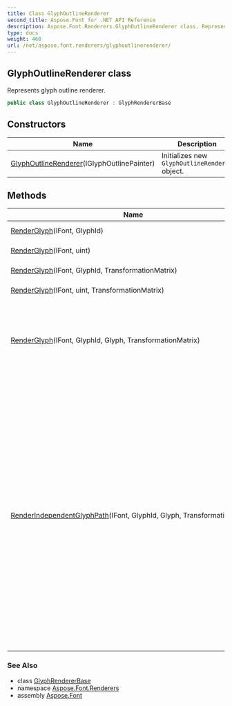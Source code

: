```yaml
---
title: Class GlyphOutlineRenderer
second_title: Aspose.Font for .NET API Reference
description: Aspose.Font.Renderers.GlyphOutlineRenderer class. Represents glyph outline renderer
type: docs
weight: 460
url: /net/aspose.font.renderers/glyphoutlinerenderer/
---
```

## GlyphOutlineRenderer class

Represents glyph outline renderer.

```csharp
public class GlyphOutlineRenderer : GlyphRendererBase
```

## Constructors

| Name | Description |
| --- | --- |
| [GlyphOutlineRenderer](glyphoutlinerenderer/)(IGlyphOutlinePainter) | Initializes new `GlyphOutlineRenderer` object. |

## Methods

| Name | Description |
| --- | --- |
| [RenderGlyph](../../aspose.font.renderers/glyphrendererbase/renderglyph/)(IFont, GlyphId) | Renders glyph. |
| [RenderGlyph](../../aspose.font.renderers/glyphrendererbase/renderglyph/)(IFont, uint) | Renders glyph. |
| [RenderGlyph](../../aspose.font.renderers/glyphrendererbase/renderglyph/)(IFont, GlyphId, TransformationMatrix) | Renders glyph. |
| [RenderGlyph](../../aspose.font.renderers/glyphrendererbase/renderglyph/)(IFont, uint, TransformationMatrix) | Renders glyph. |
| [RenderGlyph](../../aspose.font.renderers/glyphrendererbase/renderglyph/)(IFont, GlyphId, Glyph, TransformationMatrix) | Renders glyph, an objective of this overloaded version - to be used with cache for glyphs. |
| [RenderIndependentGlyphPath](../../aspose.font.renderers/glyphrendererbase/renderindependentglyphpath/)(IFont, GlyphId, Glyph, TransformationMatrix) | Renders glyph using independent glyph path. RenderGlyph() function family changes glyph path on rendering. It then leads to necessity reload this glyph again. This function uses copy of glyph path and doesn't changes original glyph path, so the same glyph could be reused multiple times. This version of function is intended for use with cache of glyphs. |

### See Also

* class [GlyphRendererBase](../glyphrendererbase/)
* namespace [Aspose.Font.Renderers](../../aspose.font.renderers/)
* assembly [Aspose.Font](../../)


